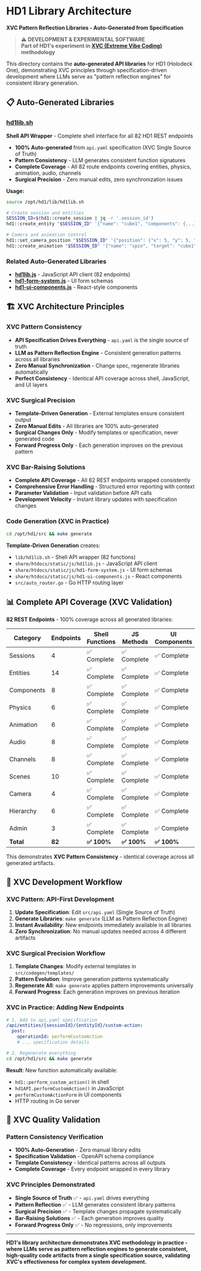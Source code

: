 # HD1 Library Architecture

**XVC Pattern Reflection Libraries - Auto-Generated from Specification**

> **⚠️ DEVELOPMENT & EXPERIMENTAL SOFTWARE**  
> **Part of HD1's experiment in [XVC (Extreme Vibe Coding)](https://github.com/osakka/xvc) methodology**

This directory contains the **auto-generated API libraries** for HD1 (Holodeck One), demonstrating XVC principles through specification-driven development where LLMs serve as "pattern reflection engines" for consistent library generation.

## 📋 Auto-Generated Libraries

### [hd1lib.sh](hd1lib.sh)
**Shell API Wrapper** - Complete shell interface for all 82 HD1 REST endpoints

- **100% Auto-generated** from `api.yaml` specification (XVC Single Source of Truth)
- **Pattern Consistency** - LLM generates consistent function signatures
- **Complete Coverage** - All 82 route endpoints covering entities, physics, animation, audio, channels
- **Surgical Precision** - Zero manual edits, zero synchronization issues

**Usage:**
```bash
source /opt/hd1/lib/hd1lib.sh

# Create session and entities
SESSION_ID=$(hd1::create_session | jq -r '.session_id')
hd1::create_entity "$SESSION_ID" '{"name": "cube1", "components": {...}}'

# Camera and animation control
hd1::set_camera_position "$SESSION_ID" '{"position": {"x": 5, "y": 5, "z": 5}}'
hd1::create_animation "$SESSION_ID" '{"name": "spin", "target": "cube1", ...}'
```

### Related Auto-Generated Libraries
- **[hd1lib.js](../share/htdocs/static/js/hd1lib.js)** - JavaScript API client (82 endpoints)
- **[hd1-form-system.js](../share/htdocs/static/js/hd1-form-system.js)** - UI form schemas
- **[hd1-ui-components.js](../share/htdocs/static/js/hd1-ui-components.js)** - React-style components

## 🏗️ XVC Architecture Principles

### XVC Pattern Consistency  
- **API Specification Drives Everything** - `api.yaml` is the single source of truth
- **LLM as Pattern Reflection Engine** - Consistent generation patterns across all libraries
- **Zero Manual Synchronization** - Change spec, regenerate libraries automatically
- **Perfect Consistency** - Identical API coverage across shell, JavaScript, and UI layers

### XVC Surgical Precision
- **Template-Driven Generation** - External templates ensure consistent output
- **Zero Manual Edits** - All libraries are 100% auto-generated 
- **Surgical Changes Only** - Modify templates or specification, never generated code
- **Forward Progress Only** - Each generation improves on the previous pattern

### XVC Bar-Raising Solutions
- **Complete API Coverage** - All 82 REST endpoints wrapped consistently
- **Comprehensive Error Handling** - Structured error reporting with context
- **Parameter Validation** - Input validation before API calls
- **Development Velocity** - Instant library updates with specification changes

### Code Generation (XVC in Practice)
```bash
cd /opt/hd1/src && make generate
```

**Template-Driven Generation** creates:
- `lib/hd1lib.sh` - Shell API wrapper (82 functions)
- `share/htdocs/static/js/hd1lib.js` - JavaScript API client  
- `share/htdocs/static/js/hd1-form-system.js` - UI form schemas
- `share/htdocs/static/js/hd1-ui-components.js` - React components
- `src/auto_router.go` - Go HTTP routing layer

## 📊 Complete API Coverage (XVC Validation)

**82 REST Endpoints** - 100% coverage across all generated libraries:

| Category | Endpoints | Shell Functions | JS Methods | UI Components |
|----------|-----------|----------------|------------|---------------|
| Sessions | 4 | ✅ Complete | ✅ Complete | ✅ Complete |
| Entities | 14 | ✅ Complete | ✅ Complete | ✅ Complete |
| Components | 8 | ✅ Complete | ✅ Complete | ✅ Complete |
| Physics | 6 | ✅ Complete | ✅ Complete | ✅ Complete |
| Animation | 6 | ✅ Complete | ✅ Complete | ✅ Complete |
| Audio | 8 | ✅ Complete | ✅ Complete | ✅ Complete |
| Channels | 8 | ✅ Complete | ✅ Complete | ✅ Complete |
| Scenes | 10 | ✅ Complete | ✅ Complete | ✅ Complete |
| Camera | 4 | ✅ Complete | ✅ Complete | ✅ Complete |
| Hierarchy | 6 | ✅ Complete | ✅ Complete | ✅ Complete |
| Admin | 3 | ✅ Complete | ✅ Complete | ✅ Complete |
| **Total** | **82** | **✅ 100%** | **✅ 100%** | **✅ 100%** |

This demonstrates **XVC Pattern Consistency** - identical coverage across all generated artifacts.

## 🚀 XVC Development Workflow

### XVC Pattern: API-First Development
1. **Update Specification**: Edit `src/api.yaml` (Single Source of Truth)
2. **Generate Libraries**: `make generate` (LLM as Pattern Reflection Engine)
3. **Instant Availability**: New endpoints immediately available in all libraries
4. **Zero Synchronization**: No manual updates needed across 4 different artifacts

### XVC Surgical Precision Workflow
1. **Template Changes**: Modify external templates in `src/codegen/templates/`
2. **Pattern Evolution**: Improve generation patterns systematically 
3. **Regenerate All**: `make generate` applies pattern improvements universally
4. **Forward Progress**: Each generation improves on previous iteration

### XVC in Practice: Adding New Endpoints
```yaml
# 1. Add to api.yaml specification
/api/entities/{sessionId}/{entityId}/custom-action:
  post:
    operationId: performCustomAction
    # ... specification details
```

```bash
# 2. Regenerate everything
cd /opt/hd1/src && make generate
```

**Result**: New function automatically available:
- `hd1::perform_custom_action()` in shell
- `hd1API.performCustomAction()` in JavaScript  
- `performCustomActionForm` in UI components
- HTTP routing in Go server

## 🎯 XVC Quality Validation

### Pattern Consistency Verification
- **100% Auto-Generation** - Zero manual library edits
- **Specification Validation** - OpenAPI schema compliance
- **Template Consistency** - Identical patterns across all outputs
- **Complete Coverage** - Every endpoint wrapped in every library

### XVC Principles Demonstrated
- **Single Source of Truth** ✅ - `api.yaml` drives everything
- **Pattern Reflection** ✅ - LLM generates consistent library patterns  
- **Surgical Precision** ✅ - Template changes propagate systematically
- **Bar-Raising Solutions** ✅ - Each generation improves quality
- **Forward Progress Only** ✅ - No regressions, only improvements

---

**HD1's library architecture demonstrates XVC methodology in practice - where LLMs serve as pattern reflection engines to generate consistent, high-quality code artifacts from a single specification source, validating XVC's effectiveness for complex system development.**
